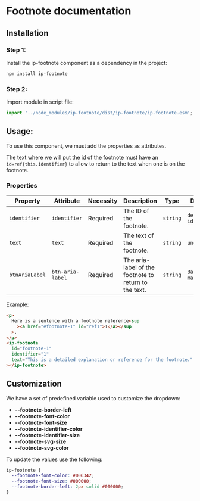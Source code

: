 # Footnote documentation

## Installation

<!-- TODO -->

### Step 1:

Install the ip-footnote component as a dependency in the project:

```bash
npm install ip-footnote
```

### Step 2:

Import module in script file:

```javascript or typescript
import '../node_modules/ip-footnote/dist/ip-footnote/ip-footnote.esm';
```

## Usage:

To use this component, we must add the properties as attributes.

The text where we will put the id of the footnote must have an `id=ref{this.identifier}` to allow to return to the text when one is on the footnote.

### Properties

| Property       | Attribute        | Necessity | Description                                           | Type     | Default             |
| -------------- | ---------------- | --------- | ----------------------------------------------------- | -------- | ------------------- |
| `identifier`   | `identifier`     | Required  | The ID of the footnote.                               | `string` | `default-id`        |
| `text`         | `text`           | Required  | The text of the footnote.                             | `string` | `undefined`         |
| `btnAriaLabel` | `btn-aria-label` | Required  | The aria-label of the footnote to return to the text. | `string` | `Back to main text` |

Example:

```html
<p>
  Here is a sentence with a footnote reference<sup
    ><a href="#footnote-1" id="ref1">1</a></sup
  >.
</p>
<ip-footnote
  id="footnote-1"
  identifier="1"
  text="This is a detailed explanation or reference for the footnote."
></ip-footnote>
```

## Customization

We have a set of predefined variable used to customize the dropdown:

- **--footnote-border-left**
- **--footnote-font-color**
- **--footnote-font-size**
- **--footnote-identifier-color**
- **--footnote-identifier-size**
- **--footnote-svg-size**
- **--footnote-svg-color**

To update the values use the following:

```css
ip-footnote {
  --footnote-font-color: #006342;
  --footnote-font-size: #000000;
  --footnote-border-left: 2px solid #000000;
}
```
